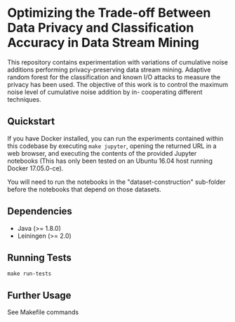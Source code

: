 # Optimizing the Trade-off Between Data Privacy and Classification Accuracy in Data Stream Mining

This repository contains experimentation with variations of cumulative noise additions performing
privacy-preserving data stream mining. Adaptive random forest for the classification and known I/O attacks to measure the privacy has been used.
The objective of this work is to control the maximum noise level of cumulative noise addition by in- cooperating different techniques.
## Quickstart

If you have Docker installed, you can run the experiments contained
within this codebase by executing `make jupyter`, opening the returned
URL in a web browser, and executing the contents of the provided
Jupyter notebooks (This has only been tested on an Ubuntu 16.04 host
running Docker 17.05.0-ce).

You will need to run the notebooks in the "dataset-construction"
sub-folder before the notebooks that depend on those datasets. 

## Dependencies

* Java (>= 1.8.0)
* Leiningen (>= 2.0)

## Running Tests

`make run-tests`


## Further Usage

See Makefile commands
